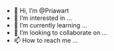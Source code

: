 - 👋 Hi, I’m @Priawart
- 👀 I’m interested in ...
- 🌱 I’m currently learning ...
- 💞️ I’m looking to collaborate on ...
- 📫 How to reach me ...

<!---
Priawart/Priawart is a ✨ special ✨ repository because its `README.md` (this file) appears on your GitHub profile.
You can click the Preview link to take a look at your changes.
--->
